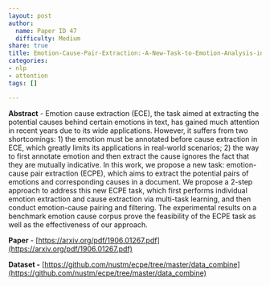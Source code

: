 ```yaml
---
layout: post
author:
  name: Paper ID 47
  difficulty: Medium
share: true
title: Emotion-Cause-Pair-Extraction:-A-New-Task-to-Emotion-Analysis-in-Texts
categories:
- nlp
- attention
tags: []

---
```

**Abstract** - Emotion cause extraction (ECE), the task aimed at extracting the potential causes behind certain emotions in text, has gained much attention in recent years due to its wide applications. However, it suffers from two shortcomings: 1) the emotion must be annotated before cause extraction in ECE, which greatly limits its applications in real-world scenarios; 2) the way to first annotate emotion and then extract the cause ignores the fact that they are mutually indicative. In this work, we propose a new task: emotion-cause pair extraction (ECPE), which aims to extract the potential pairs of emotions and corresponding causes in a document. We propose a 2-step approach to address this new ECPE task, which first performs individual emotion extraction and cause extraction via multi-task learning, and then conduct emotion-cause pairing and filtering. The experimental results on a benchmark emotion cause corpus prove the feasibility of the ECPE task as well as the effectiveness of our approach. 

**Paper** - [https://arxiv.org/pdf/1906.01267.pdf](https://arxiv.org/pdf/1906.01267.pdf)

**Dataset -** [https://github.com/nustm/ecpe/tree/master/data_combine](https://github.com/nustm/ecpe/tree/master/data_combine)
    